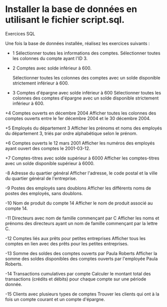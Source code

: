 # Installer la base de données en utilisant le fichier script.sql.
Exercices SQL

Une fois la base de données installée, réalisez les exercices suivants :

- 1 Sélectionner toutes les informations des comptes.
Sélectionner toutes les colonnes du compte ayant l'ID 3.

- 2 Comptes avec solde inférieur à 600.
  
   Sélectionner toutes les colonnes des comptes avec un solde disponible strictement inférieur à 600.

- 3 Comptes d'épargne avec solde inférieur à 600
Sélectionner toutes les colonnes des comptes d'épargne avec un solde disponible strictement inférieur à 600.

+4 Comptes ouverts en décembre 2004
Afficher toutes les colonnes des comptes ouverts entre le 1er décembre 2004 et le 30 décembre 2004.

+5 Employés du département 3
Afficher les prénoms et noms des employés du département 3, triés par ordre alphabétique selon le prénom.

+6 Comptes ouverts le 12 mars 2001
Afficher les numéros des employés ayant ouvert des comptes le 2001-03-12.

+7 Comptes-titres avec solde supérieur à 6000
Afficher les comptes-titres avec un solde disponible supérieur à 6000.

-8 Adresse du quartier général
Afficher l'adresse, le code postal et la ville du quartier général de l'entreprise.

-9 Postes des employés sans doublons
Afficher les différents noms de postes des employés, sans doublons.

-10 Nom de produit du compte 14
Afficher le nom de produit associé au compte 14.

-11 Directeurs avec nom de famille commençant par C
Afficher les noms et prénoms des directeurs ayant un nom de famille commençant par la lettre C.

-12 Comptes liés aux prêts pour petites entreprises
Afficher tous les comptes en lien avec des prêts pour les petites entreprises.

-13 Somme des soldes des comptes ouverts par Paula Roberts
Afficher la somme des soldes disponibles des comptes ouverts par l'employée Paula Roberts.

-14 Transactions cumulatives par compte
Calculer le montant total des transactions (crédits et débits) pour chaque compte sur une période donnée.

-15 Clients avec plusieurs types de comptes
Trouver les clients qui ont à la fois un compte courant et un compte d'épargne.

